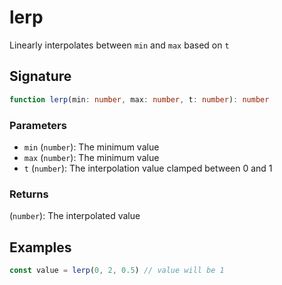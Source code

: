 # lerp

Linearly interpolates between `min` and `max` based on `t`

## Signature

```typescript
function lerp(min: number, max: number, t: number): number
```

### Parameters

- `min` (`number`): The minimum value
- `max` (`number`): The minimum value
- `t` (`number`): The interpolation value clamped between 0 and 1

### Returns

(`number`): The interpolated value

## Examples

```typescript
const value = lerp(0, 2, 0.5) // value will be 1
```
